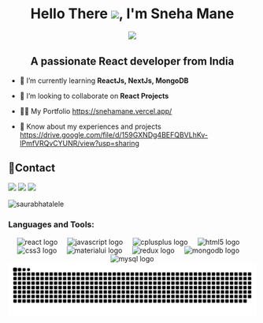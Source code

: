 <h1 align="center">Hello There <img src="https://raw.githubusercontent.com/aemmadi/aemmadi/master/wave.gif" width="30px">, I'm Sneha Mane</h1>

<div align="center">
  <img height="200" src="https://camo.githubusercontent.com/0f2df9c6430300192232520a10bc3f09066cee3c6f1205da8490ac2b1d69d9e5/68747470733a2f2f6d69722d73332d63646e2d63662e626568616e63652e6e65742f70726f6a6563745f6d6f64756c65732f646973702f3630313031343131363737303437352e363036386265666634363430612e676966"  />
</div>


<h2 align="center">A passionate React developer from India</h2>

- 🌱 I’m currently learning **ReactJs, NextJs, MongoDB**

- 👯 I’m looking to collaborate on **React Projects**

- 👨‍💻 My Portfolio https://snehamane.vercel.app/


- 📄 Know about my experiences and projects https://drive.google.com/file/d/159GXNDg4BEFQBVLhKv-lPmfVRQvCYUNR/view?usp=sharing

  
## 📱Contact
<a href="mailto:snehamane2532@gmail.com"><img src="https://img.shields.io/badge/Gmail-D14836?style=for-the-badge&logo=gmail&logoColor=white"></a>
<a href="https://www.linkedin.com/in/sneha-mane-563b8a264/"><img src="https://img.shields.io/badge/LinkedIn-0077B5?style=for-the-badge&logo=linkedin&logoColor=white"></a>
<a href="https://github.com/SnehaYuvrajMane"><img src="https://img.shields.io/badge/GitHub-100000?style=for-the-badge&logo=github&logoColor=white"></a>

<p><img align="center" src="https://github-readme-stats.vercel.app/api/top-langs?username=saurabhatalele&show_icons=true&locale=en&layout=compact" alt="saurabhatalele" /></p>

<h3 align="left">Languages and Tools:</h3>
<div align="center">
  <img src="https://cdn.jsdelivr.net/gh/devicons/devicon/icons/react/react-original.svg" height="40" alt="react logo"  />
  <img width="12" />
  <img src="https://cdn.jsdelivr.net/gh/devicons/devicon/icons/javascript/javascript-original.svg" height="40" alt="javascript logo"  />
  <img width="12" />
  <img src="https://cdn.jsdelivr.net/gh/devicons/devicon/icons/cplusplus/cplusplus-original.svg" height="40" alt="cplusplus logo"  />
  <img width="12" />
  <img src="https://cdn.jsdelivr.net/gh/devicons/devicon/icons/html5/html5-original.svg" height="40" alt="html5 logo"  />
  <img width="12" />
  <img src="https://cdn.jsdelivr.net/gh/devicons/devicon/icons/css3/css3-original.svg" height="40" alt="css3 logo"  />
  <img width="12" />
  <img src="https://cdn.jsdelivr.net/gh/devicons/devicon/icons/materialui/materialui-original.svg" height="40" alt="materialui logo"  />
  <img width="12" />
  <img src="https://cdn.jsdelivr.net/gh/devicons/devicon/icons/redux/redux-original.svg" height="40" alt="redux logo"  />
  <img width="12" />
  <img src="https://cdn.jsdelivr.net/gh/devicons/devicon/icons/mongodb/mongodb-original.svg" height="40" alt="mongodb logo"  />
  <img width="12" />
  <img src="https://cdn.jsdelivr.net/gh/devicons/devicon/icons/mysql/mysql-original.svg" height="40" alt="mysql logo"  />
</div>

<img src="https://raw.githubusercontent.com/SnehaYuvrajMane/SnehaYuvrajMane/output/snake.svg" alt="Snake animation" />

###




